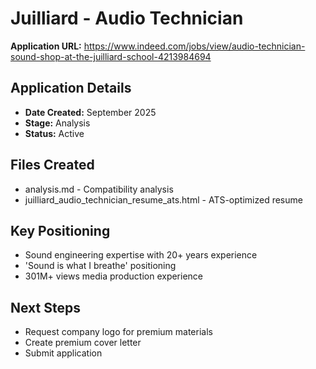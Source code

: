 # Juilliard - Audio Technician

**Application URL:** https://www.indeed.com/jobs/view/audio-technician-sound-shop-at-the-juilliard-school-4213984694

## Application Details
- **Date Created:** September 2025
- **Stage:** Analysis
- **Status:** Active

## Files Created
- analysis.md - Compatibility analysis
- juilliard_audio_technician_resume_ats.html - ATS-optimized resume

## Key Positioning
- Sound engineering expertise with 20+ years experience
- 'Sound is what I breathe' positioning
- 301M+ views media production experience

## Next Steps
- Request company logo for premium materials
- Create premium cover letter
- Submit application
